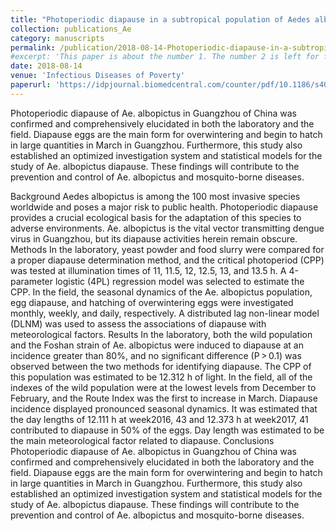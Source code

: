```yaml
---
title: "Photoperiodic diapause in a subtropical population of Aedes albopictus in Guangzhou, China: optimized field-laboratory-based study and statistical models for comprehensive chracterization"
collection: publications_Ae
category: manuscripts
permalink: /publication/2018-08-14-Photoperiodic-diapause-in-a-subtropical-population-of-Aedes-albopictus
#excerpt: 'This paper is about the number 1. The number 2 is left for future work.'
date: 2018-08-14
venue: 'Infectious Diseases of Poverty'
paperurl: 'https://idpjournal.biomedcentral.com/counter/pdf/10.1186/s40249-018-0466-8.pdf'
---
```

Photoperiodic diapause of Ae. albopictus in Guangzhou of China was confirmed and comprehensively elucidated in both the laboratory and the field. Diapause eggs are the main form for overwintering and begin to hatch in large quantities in March in Guangzhou. Furthermore, this study also established an optimized investigation system and statistical models for the study of Ae. albopictus diapause. These findings will contribute to the prevention and control of Ae. albopictus and mosquito-borne diseases.

Background
Aedes albopictus is among the 100 most invasive species worldwide and poses a major risk to public health. Photoperiodic diapause provides a crucial ecological basis for the adaptation of this species to adverse environments. Ae. albopictus is the vital vector transmitting dengue virus in Guangzhou, but its diapause activities herein remain obscure.
Methods
In the laboratory, yeast powder and food slurry were compared for a proper diapause determination method, and the critical photoperiod (CPP) was tested at illumination times of 11, 11.5, 12, 12.5, 13, and 13.5 h. A 4-parameter logistic (4PL) regression model was selected to estimate the CPP. In the field, the seasonal dynamics of the Ae. albopictus population, egg diapause, and hatching of overwintering eggs were investigated monthly, weekly, and daily, respectively. A distributed lag non-linear model (DLNM) was used to assess the associations of diapause with meteorological factors.
Results
In the laboratory, both the wild population and the Foshan strain of Ae. albopictus were induced to diapause at an incidence greater than 80%, and no significant difference (P > 0.1) was observed between the two methods for identifying diapause. The CPP of this population was estimated to be 12.312 h of light. In the field, all of the indexes of the wild population were at the lowest levels from December to February, and the Route Index was the first to increase in March. Diapause incidence displayed pronounced seasonal dynamics. It was estimated that the day lengths of 12.111 h at week2016, 43 and 12.373 h at week2017, 41 contributed to diapause in 50% of the eggs. Day length was estimated to be the main meteorological factor related to diapause.
Conclusions
Photoperiodic diapause of Ae. albopictus in Guangzhou of China was confirmed and comprehensively elucidated in both the laboratory and the field. Diapause eggs are the main form for overwintering and begin to hatch in large quantities in March in Guangzhou. Furthermore, this study also established an optimized investigation system and statistical models for the study of Ae. albopictus diapause. These findings will contribute to the prevention and control of Ae. albopictus and mosquito-borne diseases.